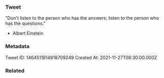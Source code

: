 ### Tweet
"Don't listen to the person who has the answers; listen to the person who has the questions." 

- Albert Einstein

### Metadata
Tweet ID: 1464511814918709249
Created At: 2021-11-27T08:30:00.000Z

### Related

